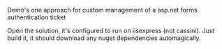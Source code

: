 Demo's one approach for custom management of a asp.net forms authentication ticket

Open the solution, it's configured to run on iisexpress (not cassini). Just build it, it should download any nuget dependencies automagically.
